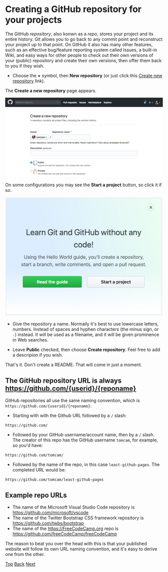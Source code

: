 # Creating a GitHub repository for your projects

The GitHub *repository*, also konwn as a *repo*, stores your project and its entire history. 
Git allows you to go back to any commit point and reconstruct your project up to that point.
On GitHub it also has many other features, such as an effective bug/feature reporting system
called Issues, a built-in Wiki, and easy ways for other people to check out their own
versions of your (public) repository and create their own versions, then offer them back
to you if they wish.

* Choose the **+** symbol, then **New repository** (or just click this [Create new repository](https://github.com/new) link).

The **Create a new repository** page appears.

![Creating a new repository](./assets/create-new-github-repository.png)

On some configurations you may see the **Start a project** button, so click it if so.

![Creating a new repository](./assets/github-start-project.png)

* Give the repository a name. Normally it's best to use lowercase letters, numbers. Instead of spaces and hyphen characters (the minus sign, or `-`) instead. It will be used as a filename, and it will be given prominence in Web searches.

* Leave **Public** checked, then choose **Create repository**. Feel free to add a descripion if you wish.

That's it. Don't create a README. That will come in just a moment.

<a id="repo-url"></a>

## The GitHub repository URL is always https://github.com/{userid}/{reponame}

GitHub repositories all use the same naming convention, which is `https://github.com/{userid}/{reponame}`:

* Starting with with the Github URL followed by a `/` slash:

```
https://github.com/
```

* Followed by your GitHub username/account name, then by a `/` slash. The creator of this repo has the GitHub username `tomcam`, for example, so you'd have:

```
https://github.com/tomcam/
```

* Followed by the name of the repo, in this case `least-github-pages`.  The completed URL would be:

```
https://github.com/tomcam/least-github-pages
```

## Example repo URLs

* The name of the Microsoft Visual Studio Code repository is https://github.com/microsoft/vscode
* The name of the Twitter Bootstrap CSS framework repository is https://github.com/twbs/bootstrap
* The name of the https://FreeCodeCamp.org repo is https://github.com/freeCodeCamp/freeCodeCamp

The reason to beat you over the head with this is that your published website will follow its own URL naming convention, and it's easy to derive one from the other.

[Top](/README.md) [Back](creating-github-account.md) [Next](enable-github-pages.md)
